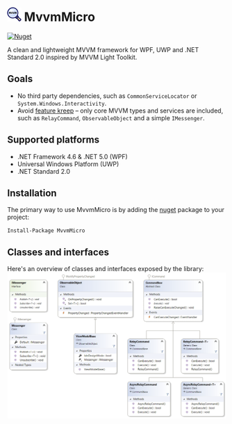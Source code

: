# <img src="src/MvvmMicro/icon.png" alt="logo" width="32" height="32" /> MvvmMicro
<a href="https://www.nuget.org/packages/MvvmMicro" target="_blank"><img alt="Nuget" src="https://img.shields.io/nuget/v/MvvmMicro" /></a>

A clean and lightweight MVVM framework for WPF, UWP and .NET Standard 2.0 inspired by MVVM Light Toolkit.

## Goals
- No third party dependencies, such as `CommonServiceLocator` or `System.Windows.Interactivity`.
- Avoid [feature kreep](https://en.wikipedia.org/wiki/Feature_creep) – only core MVVM types and services are included, such as `RelayCommand`, `ObservableObject` and a simple `IMessenger`.

## Supported platforms
- .NET Framework 4.6 & .NET 5.0 (WPF)
- Universal Windows Platform (UWP)
- .NET Standard 2.0

## Installation
The primary way to use MvvmMicro is by adding the [nuget](https://www.nuget.org/packages/MvvmMicro) package to your project:
```
Install-Package MvvmMicro
```

## Classes and interfaces
Here's an overview of classes and interfaces exposed by the library:
![Class diagram](src/MvvmMicro/Diagrams/ClassDiagram.png)
